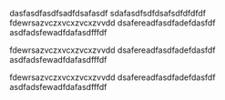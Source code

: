 dasfasdfasdfsadfdsafasdf
sdafasdfsdfdsafsdfdfdfdf
fdewrsazvczxvcxzvcxzvvdd
dsafereadfasdfadefdasfdf
asdfadsfewadfdafasdfffdf

fdewrsazvczxvcxzvcxzvvdd
dsafereadfasdfadefdasfdf
asdfadsfewadfdafasdfffdf

fdewrsazvczxvcxzvcxzvvdd
dsafereadfasdfadefdasfdf
asdfadsfewadfdafasdfffdf